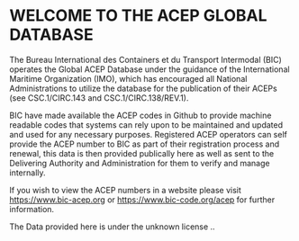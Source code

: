 # WELCOME TO THE ACEP GLOBAL DATABASE

The Bureau International des Containers et du Transport Intermodal (BIC) operates the Global ACEP Database under the guidance of the International Maritime Organization (IMO), which has encouraged all National Administrations to utilize the database for the publication of their ACEPs (see CSC.1/CIRC.143 and CSC.1/CIRC.138/REV.1).

BIC have made available the ACEP codes in Github to provide machine readable codes that systems can rely upon to be maintained and updated and used for any necessary purposes.  Registered ACEP operators can self provide the ACEP number to BIC as part of their registration process and renewal, this data is then provided publically here as well as sent to the Delivering Authority and Administration for them to verify and manage internally.

If you wish to view the ACEP numbers in a website please visit https://www.bic-acep.org or https://www.bic-code.org/acep for further information.

The Data provided here is under the unknown license .. 
